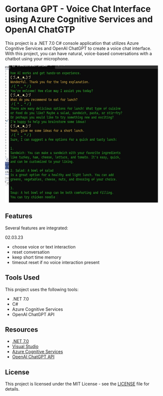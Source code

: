 ﻿# Gortana GPT - Voice Chat Interface using Azure Cognitive Services and OpenAI ChatGTP

This project is a .NET 7.0 C# console application that utilizes Azure Cognitive Services and OpenAI ChatGPT to create a voice chat interface. 
With this project, you can have natural, voice-based conversations with a chatbot using your microphone.
 

<img src="main-chat.jpg" width="640" height="450"/>

## Features

Several features are integrated:  

 02.03.23 
- choose voice or text interaction
- reset conversation
- keep short time memory
- timeout reset if no voice interaction present 




## Tools Used

This project uses the following tools:

- .NET 7.0
- C#
- Azure Cognitive Services
- OpenAI ChatGPT API

## Resources

- [.NET 7.0](https://dotnet.microsoft.com/download/dotnet/7.0)
- [Visual Studio](https://visualstudio.microsoft.com/)
- [Azure Cognitive Services](https://azure.microsoft.com/en-us/services/cognitive-services/)
- [OpenAI ChatGPT API](https://beta.openai.com/docs/api-reference/chat/introduction)

## License

This project is licensed under the MIT License - see the [LICENSE](LICENSE) file for details.
